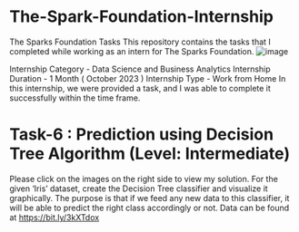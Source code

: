 # The-Spark-Foundation-Internship
The Sparks Foundation Tasks
This repository contains the tasks that I completed while working as an intern for The Sparks Foundation.
                                                                                                           ![image](https://github.com/Samiksha-Bansod/The-Spark-Foundation-Internship/assets/120119186/964e68e0-121f-41f5-8be5-010349b55871)

Internship Category - Data Science and Business Analytics
Internship Duration - 1 Month ( October 2023 )
Internship Type - Work from Home
In this internship, we were provided a task, and I was able to complete it successfully within the time frame.



# Task-6 : Prediction using Decision Tree Algorithm (Level: Intermediate)
Please click on the images on the right side to view my solution.
For the given ‘Iris’ dataset, create the Decision Tree classifier and visualize it graphically.
The purpose is that if we feed any new data to this classifier, it will be able to predict the right class accordingly or not.
Data can be found at https://bit.ly/3kXTdox
